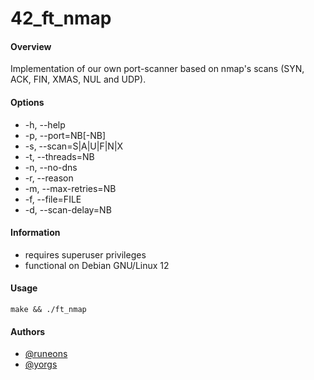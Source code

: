 # 42_ft_nmap

#### Overview
Implementation of our own port-scanner based on nmap's scans (SYN, ACK, FIN, XMAS, NUL and UDP).

#### Options
-    -h, --help
-    -p, --port=NB[-NB]
-    -s, --scan=S|A|U|F|N|X
-    -t, --threads=NB
-    -n, --no-dns 
-    -r, --reason 
-    -m, --max-retries=NB
-    -f, --file=FILE 
-    -d, --scan-delay=NB

#### Information
- requires superuser privileges
- functional on Debian GNU/Linux 12

#### Usage
    make && ./ft_nmap
    
#### Authors

- [@runeons](https://www.github.com/runeons)
- [@yorgs](https://www.github.com/yorgsone)
